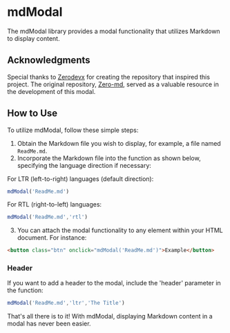 # mdModal

The mdModal library provides a modal functionality that utilizes Markdown to display content.

## Acknowledgments

Special thanks to [Zerodevx](https://github.com/zerodevx) for creating the repository that inspired this project. The original repository, [Zero-md](https://github.com/zerodevx/zero-md), served as a valuable resource in the development of this modal.

## How to Use

To utilize mdModal, follow these simple steps:

1. Obtain the Markdown file you wish to display, for example, a file named `ReadMe.md`.
2. Incorporate the Markdown file into the function as shown below, specifying the language direction if necessary:

For LTR (left-to-right) languages (default direction):

```javascript
mdModal('ReadMe.md')
```

For RTL (right-to-left) languages:

```javascript
mdModal('ReadMe.md','rtl')
```

3. You can attach the modal functionality to any element within your HTML document. For instance:

```html
<button class="btn" onclick="mdModal('ReadMe.md')">Example</button>
```

### Header 

If you want to add a header to the modal, include the 'header' parameter in the function:

```javascript
mdModal('ReadMe.md','ltr','The Title')
```

That's all there is to it! With mdModal, displaying Markdown content in a modal has never been easier.